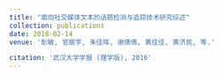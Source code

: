```yaml
---
title: "面向社交媒体文本的话题检测与追踪技术研究综述"
collection: publications
date: 2018-02-14
venue: '彭敏, 官宸宇, 朱佳晖, 谢倩倩, 黄佳佳, 黄济民, 等.'

citation: '武汉大学学报 (理学版), 2016'
---
```

